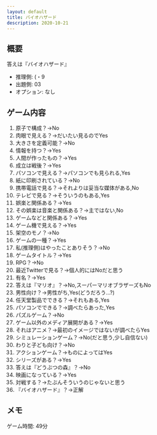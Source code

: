 ```yaml
---
layout: default
title: バイオハザード
description: 2020-10-21
---
```


## 概要

答えは『バイオハザード』

- 推理側: (・9
- 出題側: 03
- オプション: なし

## ゲーム内容

1. 原子で構成？→No
2. 肉眼で見える？→だいたい見るのでYes
3. 大きさを定義可能？→No
4. 情報を持つ？→Yes
5. 人間が作ったもの？→Yes
6. 成立は戦後？→Yes
7. パソコンで見える？→パソコンでも見られる,Yes
8. 紙に印刷されている？→No
9. 携帯電話で見る？→それよりは妥当な媒体がある,No
10. テレビで見る？→そういうのもある,Yes
11. 娯楽と関係ある？→Yes
12. その娯楽は音楽と関係ある？→主ではない,No
13. ゲームなどと関係ある？→Yes
14. ゲーム機で見える？→Yes
15. 架空のモノ？→No
16. ゲームの一種？→Yes
17. 私(推理側)はやったことありそう？→No
18. ゲームタイトル？→Yes
19. RPG？→No
20. 最近Twitterで見る？→個人的にはNoだと思う
21. 有名？→Yes
22. 答えは『マリオ』？→No,スーパーマリオブラザーズもNo
23. 男性向け？→男性がち,Yes(どうだろう…?)
24. 任天堂製品でできる？→それもある,Yes
25. パソコンでできる？→調べたらあった,Yes
26. パズルゲーム？→No
27. ゲーム以外のメディア展開がある？→Yes
28. それはアニメ？→最初のイメージではないが調べたらYes
29. シミュレーションゲーム？→No(だと思う,少し自信ない)
30. わりと子ども向け？→No
31. アクションゲーム？→ものによってはYes
32. シリーズがある？→Yes
33. 答えは『どうぶつの森』？→No
34. 映画になっている？→Yes
35. 対戦する？→たぶんそういうのじゃないと思う
36. 『バイオハザード』？→正解

## メモ

ゲーム時間: 49分
